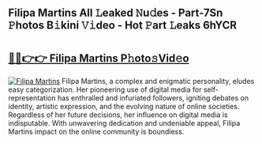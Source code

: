 ## Filipa Martins All 𝙻eaked 𝙽u𝚍es - Part-7Sn 𝙿hotos B𝚒kini 𝚅𝚒deo - Hot 𝙿art 𝙻eaks 6hYCR

# <h2><a href="http://ld0gzf1.urlbe.top/?page=Filipa+Martins">🔗🔗👉👉 Filipa Martins P𝚑oto𝚜Vid𝚎o</a></h2>

[![Filipa Martins](https://i.imgur.com/eBuTRDB.gif)](http://ld0gzf1.urlbe.top/?page=Filipa+Martins)
Filipa Martins, a complex and enigmatic personality, eludes easy categorization. Her pioneering use of digital media for self-representation has enthralled and infuriated followers, igniting debates on identity, artistic expression, and the evolving nature of online societies. Regardless of her future decisions, her influence on digital media is indisputable. With unwavering dedication and undeniable appeal, Filipa Martins impact on the online community is boundless.
